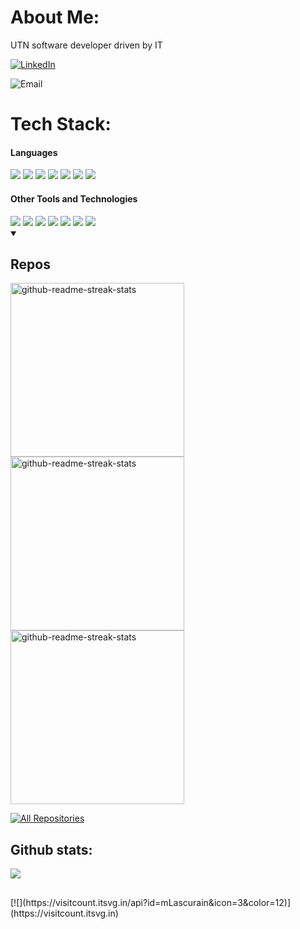 #  About Me:
UTN software developer driven by IT<br>

[![LinkedIn](https://img.shields.io/badge/LinkedIn-%230077B5.svg?logo=linkedin&logoColor=white)](https://www.linkedin.com/in/matias-lascurain/)

<img alt="Email" src="https://img.shields.io/badge/Gmail-matiaslascurain04@gmail.com-blue?style=flat-square&logo=gmail">



#  Tech Stack:

<h4> Languages </h4>
<span> 
  <img src="https://img.shields.io/badge/HTML5-E34F26?style=for-the-badge&logo=html5&logoColor=white">
  <img src="https://img.shields.io/badge/CSS3-1572B6?style=for-the-badge&logo=css3&logoColor=white">
  <img src="https://img.shields.io/badge/JavaScript-F7DF1E?style=for-the-badge&logo=javascript&logoColor=black">
  <img src="https://img.shields.io/badge/react-%2320232a.svg?style=for-the-badge&logo=react&logoColor=%2361DAFB">
  <img src= "https://img.shields.io/badge/tailwindcss-%2338B2AC.svg?style=for-the-badge&logo=tailwind-css&logoColor=white">
  <img src="https://img.shields.io/badge/php-%23777BB4.svg?style=for-the-badge&logo=php&logoColor=white">
  <img src="https://img.shields.io/badge/mysql-4479A1.svg?style=for-the-badge&logo=mysql&logoColor=white">

</span>

<h4> Other Tools and Technologies </h4>
<span>
  <img src="https://img.shields.io/badge/Git-F05032?style=for-the-badge&logo=git&logoColor=white">
  <img src="https://img.shields.io/badge/jira-%230A0FFF.svg?style=for-the-badge&logo=jira&logoColor=white">
  <img src="https://img.shields.io/badge/Fedora-294172?style=for-the-badge&logo=fedora&logoColor=white">
  <img src="https://img.shields.io/badge/Notion-%23000000.svg?style=for-the-badge&logo=notion&logoColor=white">
  <img src="https://img.shields.io/badge/vercel-%23000000.svg?style=for-the-badge&logo=vercel&logoColor=white">
  <img src="https://img.shields.io/badge/apache-%23D42029.svg?style=for-the-badge&logo=apache&logoColor=white">
  <img src="https://img.shields.io/badge/Oracle-F80000?style=for-the-badge&logo=oracle&logoColor=white">

</span>
<details open> 
  <summary><h2> Repos</h2></summary>

  <p>
    <a href="https://github.com/mLascurain/JMboard-php"><img width="278" src="https://denvercoder1-github-readme-stats.vercel.app/api/pin/?username=mLascurain&repo=JMboard-php&theme=dark&bg_color=151515&title_color=FFFFFF&hide_border=true&icon_color=F8D866&show_icons=false" alt="github-readme-streak-stats"></a>
    <a href="https://github.com/mLascurain/SpeedUp"><img width="278" src="https://denvercoder1-github-readme-stats.vercel.app/api/pin/?username=mLascurain&repo=SpeedUp&theme=dark&bg_color=151515&title_color=FFFFFF&hide_border=true&icon_color=F8D866&show_icons=false" alt="github-readme-streak-stats"></a> 
    <a href="https://github.com/mLascurain/weather-api-test"><img width="278" src="https://denvercoder1-github-readme-stats.vercel.app/api/pin/?username=mLascurain&repo=Weather-api-test&theme=dark&bg_color=151515&title_color=FFFFFF&hide_border=true&icon_color=F8D866&show_icons=false" alt="github-readme-streak-stats"></a>
  </p>

<a href="https://github.com/mLascurain?tab=repositories&sort=stargazers"><img alt="All Repositories" title="All Repositories" src="https://custom-icon-badges.demolab.com/badge/-Click%20Here%20For%20All%20My%20Repos-161B22?style=for-the-badge&logoColor=white&logo=repo"/></a>

</details>

<h2>Github stats:</h2> 

[![](https://github-readme-stats.vercel.app/api?username=mLascurain&show_icons=true&theme=dark&hide_border=true&locale=en)](https://github.com/mLascurain)

<h2></h2>
[![](https://visitcount.itsvg.in/api?id=mLascurain&icon=3&color=12)](https://visitcount.itsvg.in)
